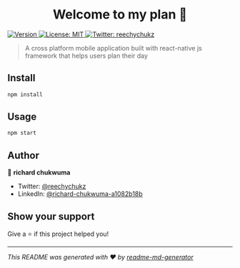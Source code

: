 <h1 align="center">Welcome to my plan 👋</h1>
<p>
  <a href="https://www.npmjs.com/package/my plan" target="_blank">
    <img alt="Version" src="https://img.shields.io/npm/v/my plan.svg">
  </a>
  <a href="#" target="_blank">
    <img alt="License: MIT" src="https://img.shields.io/badge/License-MIT-yellow.svg" />
  </a>
  <a href="https://twitter.com/reechychukz" target="_blank">
    <img alt="Twitter: reechychukz" src="https://img.shields.io/twitter/follow/reechychukz.svg?style=social" />
  </a>
</p>

> A cross platform mobile application built with react-native js framework that helps users plan their day

## Install

```sh
npm install
```

## Usage

```sh
npm start
```

## Author

👤 **richard chukwuma**

* Twitter: [@reechychukz](https://twitter.com/reechychukz)
* LinkedIn: [@richard-chukwuma-a1082b18b](https://linkedin.com/in/richard-chukwuma-a1082b18b)

## Show your support

Give a ⭐️ if this project helped you!

***
_This README was generated with ❤️ by [readme-md-generator](https://github.com/kefranabg/readme-md-generator)_